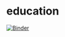 # education
[![Binder](http://mybinder.org/badge.svg)](https://beta.mybinder.org:/v2/gh/bgajdzis/education/master)
